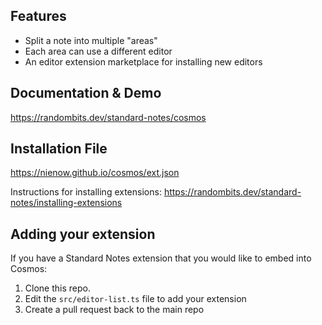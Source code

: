 ## Features

* Split a note into multiple "areas"
* Each area can use a different editor
* An editor extension marketplace for installing new editors

## Documentation & Demo

https://randombits.dev/standard-notes/cosmos

## Installation File

https://nienow.github.io/cosmos/ext.json

Instructions for installing extensions: https://randombits.dev/standard-notes/installing-extensions

## Adding your extension

If you have a Standard Notes extension that you would like to embed into Cosmos:

1. Clone this repo.
2. Edit the `src/editor-list.ts` file to add your extension
3. Create a pull request back to the main repo
